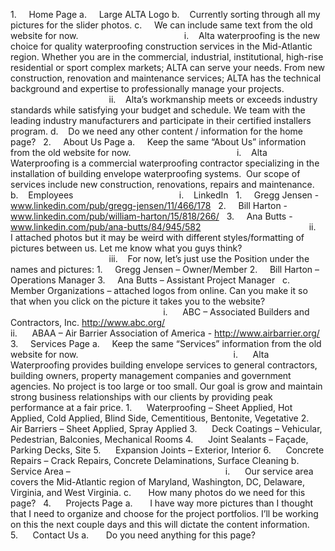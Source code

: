
1.     Home Page
a.     Large ALTA Logo
b.    Currently sorting through all my pictures for the slider photos.
c.     We can include same text from the old website for now.
                                          i.    Alta waterproofing is the new choice for quality waterproofing construction services in the Mid-Atlantic region. Whether you are in the commercial, industrial, institutional, high-rise residential or sport complex markets; ALTA can serve your needs. From new construction, renovation and maintenance services; ALTA has the technical background and expertise to professionally manage your projects.
                                        ii.    Alta’s workmanship meets or exceeds industry standards while satisfying your budget and schedule. We team with the leading industry manufacturers and participate in their certified installers program.
d.    Do we need any other content / information for the home page?
 
2.     About Us Page
a.     Keep the same “About Us” information from the old website for now.
                                          i.    Alta Waterproofing is a commercial waterproofing contractor specializing in the installation of building envelope waterproofing systems.  Our scope of services include new construction, renovations, repairs and maintenance.  
 
b.    Employees
                                          i.    LinkedIn
 
1.     Gregg Jensen - www.linkedin.com/pub/gregg-jensen/11/466/178
 
2.     Bill Harton - www.linkedin.com/pub/william-harton/15/818/266/
 
3.     Ana Butts - www.linkedin.com/pub/ana-butts/84/945/582
 
                                         ii.    I attached photos but it may be weird with different styles/formatting of pictures between us. Let me know what you guys think?
                                        iii.    For now, let’s just use the Position under the names and pictures:
1.     Gregg Jensen – Owner/Member
2.     Bill Harton – Operations Manager
3.     Ana Butts – Assistant Project Manager
 
c.     Member Organizations – attached logos from online. Can you make it so that when you click on the picture it takes you to the website?
                                                              i.      ABC – Associated Builders and Contractors, Inc. http://www.abc.org/
                                                            ii.      ABAA – Air Barrier Association of America - http://www.airbarrier.org/
 
3.     Services Page
a.     Keep the same “Services” information from the old website for now.
                                                              i.      Alta Waterproofing provides building envelope services to general contractors, building owners, property management companies and government agencies. No project is too large or too small. Our goal is grow and maintain strong business relationships with our clients by providing peak performance at a fair price.
1.      Waterproofing – Sheet Applied, Hot Applied, Cold Applied, Blind Side, Cementitious, Bentonite, Vegetative
2.      Air Barriers – Sheet Applied, Spray Applied
3.      Deck Coatings – Vehicular, Pedestrian, Balconies, Mechanical Rooms
4.      Joint Sealants – Façade, Parking Decks, Site
5.      Expansion Joints – Exterior, Interior
6.      Concrete Repairs – Crack Repairs, Concrete Delaminations, Surface Cleaning
b.      Service Area –
                                                              i.      Our service area covers the Mid-Atlantic region of Maryland, Washington, DC, Delaware, Virginia, and West Virginia.
c.       How many photos do we need for this page?
 
4.      Projects Page
a.       I have way more pictures than I thought that I need to organize and choose for the project portfolios. I’ll be working on this the next couple days and this will dictate the content information.
 
5.      Contact Us
a.       Do you need anything for this page?